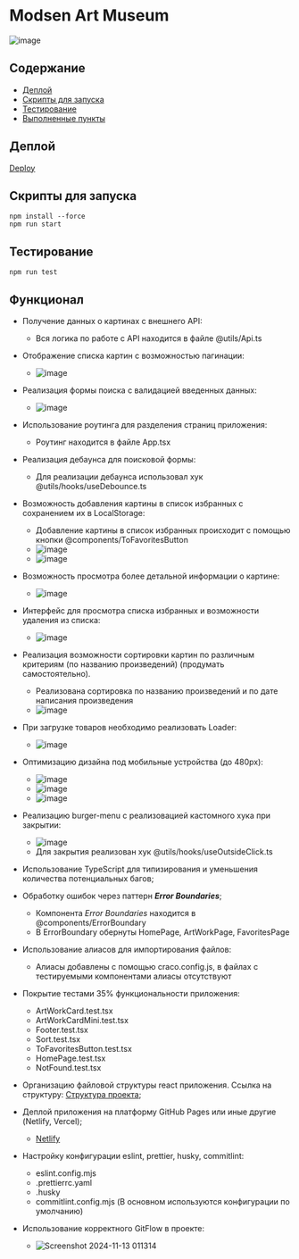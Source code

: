 # Modsen Art Museum

![image](https://github.com/user-attachments/assets/3aa0e4bf-ab1c-4eb6-9e11-0f62a2718bd1)

## Содержание

- [Деплой](#Деплой)
- [Скрипты для запуска](#Скрипты-для-запуска)
- [Тестирование](#Тестирование)
- [Выполненные пункты](#Выполненные-пункты)
## Деплой

[Deploy](https://effervescent-cobbler-60e9c8.netlify.app/)

## Скрипты для запуска

```
npm install --force
npm run start
```

## Тестирование

```
npm run test
```

## Функционал

- Получение данных о картинах с внешнего API:
    - Вся логика по работе с API находится в файле @utils/Api.ts

- Отображение списка картин с возможностью пагинации:
    - ![image](https://github.com/user-attachments/assets/dcf520f2-1fad-4172-82c0-b390ef4f0d03)

- Реализация формы поиска с валидацией введенных данных:
    - ![image](https://github.com/user-attachments/assets/615df315-1e5d-494c-9357-a7db77fe1fca)

- Использование роутинга для разделения страниц приложения:
    - Роутинг находится в файле App.tsx

- Реализация дебаунса для поисковой формы:
    - Для реализации дебаунса использовал хук @utils/hooks/useDebounce.ts

- Возможность добавления картины в список избранных с сохранением их в LocalStorage:
    - Добавление картины в список избранных происходит с помощью кнопки @components/ToFavoritesButton
    - ![image](https://github.com/user-attachments/assets/8fc6c153-1829-4777-a40a-aace9cc27701)
    - ![image](https://github.com/user-attachments/assets/fc5f2199-f716-4ad2-bba6-fbe218b497ee)

- Возможность просмотра более детальной информации о картине:
    - ![image](https://github.com/user-attachments/assets/81f2a40c-ce63-4de0-a244-b4269af0b356)

- Интерфейс для просмотра списка избранных и возможности удаления из списка:
    - ![image](https://github.com/user-attachments/assets/12bff17b-5bb4-4f55-a92d-1c4d0e7e7533)

- Реализация возможности сортировки картин по различным критериям (по названию произведений) (продумать самостоятельно).
    - Реализована сортировка по названию произведений и по дате написания произведения
    - ![image](https://github.com/user-attachments/assets/3d38f227-7d74-447b-90a2-c91cf31db238)

- При загрузке товаров необходимо реализовать Loader:
    - ![image](https://github.com/user-attachments/assets/e3021015-59ec-49f6-93c9-e2e30060b04b)

- Оптимизацию дизайна под мобильные устройства (до 480px):
    - ![image](https://github.com/user-attachments/assets/fcab5406-7cba-4dbf-bda2-f8e2a66dc80a)
    - ![image](https://github.com/user-attachments/assets/21688902-c9aa-4d11-8796-511f73bc05c2)
    - ![image](https://github.com/user-attachments/assets/7078a1dc-51d7-4480-b6d0-8362747542d0)

- Реализацию burger-menu с реализовацией кастомного хука при закрытии:
    - ![image](https://github.com/user-attachments/assets/530f95cc-5448-4fb6-9453-3145210b9f7e)
    - Для закрытия реализован хук @utils/hooks/useOutsideClick.ts

- Использование TypeScript для типизирования и уменьшения количества потенциальных багов;
- Обработку ошибок через паттерн **_Error Boundaries_**;
    - Компонента _Error Boundaries_ находится в @components/ErrorBoundary
    - В ErrorBoundary обернуты HomePage, ArtWorkPage, FavoritesPage

- Использование алиасов для импортирования файлов:
    - Алиасы добавлены с помощью craco.config.js, в файлах с тестируемыми компонентами алиасы отсутствуют
  
- Покрытие тестами 35% функциональности приложения:
    - ArtWorkCard.test.tsx
    - ArtWorkCardMini.test.tsx
    - Footer.test.tsx
    - Sort.test.tsx
    - ToFavoritesButton.test.tsx
    - HomePage.test.tsx
    - NotFound.test.tsx

- Организацию файловой структуры react приложения. Ссылка на структуру: [Структура проекта](https://github.com/mkrivel/structure);
- Деплой приложения на платформу GitHub Pages или иные другие (Netlify, Vercel);
    - [Netlify](https://effervescent-cobbler-60e9c8.netlify.app/)
  
- Настройку конфигурации eslint, prettier, husky, commitlint:
    - eslint.config.mjs
    - .prettierrc.yaml
    - .husky
    - commitlint.config.mjs
  (В основном используются конфигурации по умолчанию)

- Использование корректного GitFlow в проекте:
    - ![Screenshot 2024-11-13 011314](https://github.com/user-attachments/assets/e3b27502-a3a7-4a9c-84e5-33276f8b932b)
